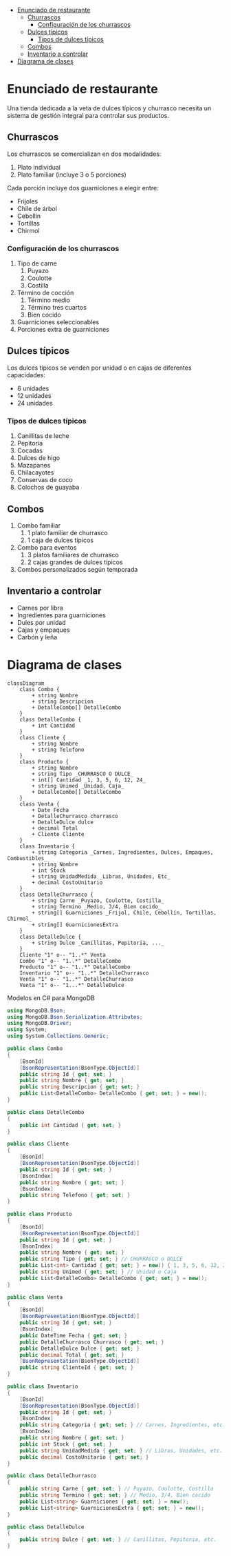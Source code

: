 -   [Enunciado de restaurante](#enunciado-de-restaurante)
    -   [Churrascos](#churrascos)
        -   [Configuración de los churrascos](#configuración-de-los-churrascos)
    -   [Dulces típicos](#dulces-típicos)
        -   [Tipos de dulces típicos](#tipos-de-dulces-típicos)
    -   [Combos](#combos)
    -   [Inventario a controlar](#inventario-a-controlar)
-   [Diagrama de clases](#diagrama-de-clases)

# Enunciado de restaurante

Una tienda dedicada a la veta de dulces típicos y churrasco necesita un sistema de gestión integral para controlar sus productos.

## Churrascos

Los churrascos se comercializan en dos modalidades:

1. Plato individual
2. Plato familiar (incluye 3 o 5 porciones)

Cada porción incluye dos guarniciones a elegir entre:

-   Frijoles
-   Chile de árbol
-   Cebollín
-   Tortillas
-   Chirmol

### Configuración de los churrascos

1. Tipo de carne
    1. Puyazo
    2. Coulotte
    3. Costilla
2. Término de cocción
    1. Término medio
    2. Término tres cuartos
    3. Bien cocido
3. Guarniciones seleccionables
4. Porciones extra de guarniciones

## Dulces típicos

Los dulces típicos se venden por unidad o en cajas de diferentes capacidades:

-   6 unidades
-   12 unidades
-   24 unidades

### Tipos de dulces típicos

1. Canillitas de leche
2. Pepitoria
3. Cocadas
4. Dulces de higo
5. Mazapanes
6. Chilacayotes
7. Conservas de coco
8. Colochos de guayaba

## Combos

1. Combo familiar
    1. 1 plato familiar de churrasco
    2. 1 caja de dulces típicos
2. Combo para eventos
    1. 3 platos familiares de churrasco
    2. 2 cajas grandes de dulces típicos
3. Combos personalizados según temporada

## Inventario a controlar

-   Carnes por libra
-   Ingredientes para guarniciones
-   Dules por unidad
-   Cajas y empaques
-   Carbón y leña

# Diagrama de clases

```mermaid
classDiagram
    class Combo {
        + string Nombre
        + string Descripcion
        + DetalleCombo[] DetalleCombo
    }
    class DetalleCombo {
        + int Cantidad
    }
    class Cliente {
        + string Nombre
        + string Telefono
    }
    class Producto {
        + string Nombre
        + string Tipo _CHURRASCO O DULCE_
        + int[] Cantidad _1, 3, 5, 6, 12, 24_
        + string Unimed _Unidad, Caja_
        + DetalleCombo[] DetalleCombo
    }
    class Venta {
        + Date Fecha
        + DetalleChurrasco churrasco
        + DetalleDulce dulce
        + decimal Total
        + Cliente Cliente
    }
    class Inventario {
        + string Categoria _Carnes, Ingredientes, Dulces, Empaques, Combustibles_
        + string Nombre
        + int Stock
        + string UnidadMedida _Libras, Unidades, Etc_
        + decimal CostoUnitario
    }
    class DetalleChurrasco {
        + string Carne _Puyazo, Coulotte, Costilla_
        + string Termino _Medio, 3/4, Bien cocido_
        + string[] Guarniciones _Frijol, Chile, Cebollín, Tortillas, Chirmol_
        + string[] GuarnicionesExtra
    }
    class DetalleDulce {
        + string Dulce _Canillitas, Pepitoria, ..._
    }
    Cliente "1" o-- "1..*" Venta
    Combo "1" o-- "1..*" DetalleCombo
    Producto "1" o-- "1..*" DetalleCombo
    Inventario "1" o-- "1..*" DetalleChurrasco
    Venta "1" o-- "1..*" DetalleChurrasco
    Venta "1" o-- "1...*" DetalleDulce
```

Modelos en C# para MongoDB

```C#
using MongoDB.Bson;
using MongoDB.Bson.Serialization.Attributes;
using MongoDB.Driver;
using System;
using System.Collections.Generic;

public class Combo
{
    [BsonId]
    [BsonRepresentation(BsonType.ObjectId)]
    public string Id { get; set; }
    public string Nombre { get; set; }
    public string Descripcion { get; set; }
    public List<DetalleCombo> DetalleCombo { get; set; } = new();
}

public class DetalleCombo
{
    public int Cantidad { get; set; }
}

public class Cliente
{
    [BsonId]
    [BsonRepresentation(BsonType.ObjectId)]
    public string Id { get; set; }
    [BsonIndex]
    public string Nombre { get; set; }
    [BsonIndex]
    public string Telefono { get; set; }
}

public class Producto
{
    [BsonId]
    [BsonRepresentation(BsonType.ObjectId)]
    public string Id { get; set; }
    [BsonIndex]
    public string Nombre { get; set; }
    public string Tipo { get; set; } // CHURRASCO o DULCE
    public List<int> Cantidad { get; set; } = new() { 1, 3, 5, 6, 12, 24 };
    public string Unimed { get; set; } // Unidad o Caja
    public List<DetalleCombo> DetalleCombo { get; set; } = new();
}

public class Venta
{
    [BsonId]
    [BsonRepresentation(BsonType.ObjectId)]
    public string Id { get; set; }
    [BsonIndex]
    public DateTime Fecha { get; set; }
    public DetalleChurrasco Churrasco { get; set; }
    public DetalleDulce Dulce { get; set; }
    public decimal Total { get; set; }
    [BsonRepresentation(BsonType.ObjectId)]
    public string ClienteId { get; set; }
}

public class Inventario
{
    [BsonId]
    [BsonRepresentation(BsonType.ObjectId)]
    public string Id { get; set; }
    [BsonIndex]
    public string Categoria { get; set; } // Carnes, Ingredientes, etc.
    [BsonIndex]
    public string Nombre { get; set; }
    public int Stock { get; set; }
    public string UnidadMedida { get; set; } // Libras, Unidades, etc.
    public decimal CostoUnitario { get; set; }
}

public class DetalleChurrasco
{
    public string Carne { get; set; } // Puyazo, Coulotte, Costilla
    public string Termino { get; set; } // Medio, 3/4, Bien cocido
    public List<string> Guarniciones { get; set; } = new();
    public List<string> GuarnicionesExtra { get; set; } = new();
}

public class DetalleDulce
{
    public string Dulce { get; set; } // Canillitas, Pepitoria, etc.
}

```
